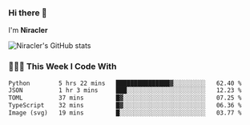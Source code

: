 ### Hi there 👋

I'm **Niracler**

![Niracler's GitHub stats](https://github-readme-stats.vercel.app/api?username=Niracler&show_icons=true)


### 👨🏻‍💻 This Week I Code With

<!--START_SECTION:waka-->

```txt
Python        5 hrs 22 mins   ███████████████▓░░░░░░░░░   62.40 %
JSON          1 hr 3 mins     ███░░░░░░░░░░░░░░░░░░░░░░   12.23 %
TOML          37 mins         █▓░░░░░░░░░░░░░░░░░░░░░░░   07.25 %
TypeScript    32 mins         █▓░░░░░░░░░░░░░░░░░░░░░░░   06.36 %
Image (svg)   19 mins         █░░░░░░░░░░░░░░░░░░░░░░░░   03.77 %
```

<!--END_SECTION:waka-->
